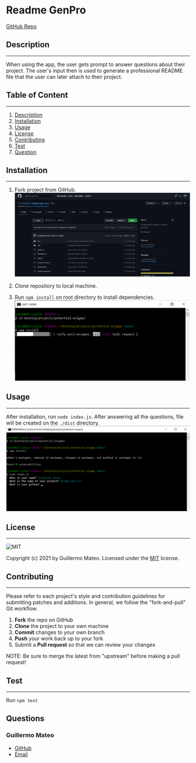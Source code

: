 # Readme GenPro
  
  [GitHub Repo](https://github.com/e1m3m0/readme-gen-pro)

  ## Description
  --------------
    
  When using the app, the user gets prompt to answer questions about their project. The user's input then is used to generate a professional README file that the user can later attach to their project.
   
  ## Table of Content
  -------------------

  1.   [Description](#description)
  2.   [Installation](#installation)
  3.   [Usage](#usage)
  4.   [License](#license)
  5.   [Contributing](#contributing)
  6.   [Test](#test)
  7.   [Question](#questions)
  
  ## Installation
  ---------------

  1. Fork project from GitHub. 
  ![fork](./assets/images/fork.png)

  
  2. Clone repository to local machine. 
  3. Run ```npm install``` on root directory to install dependencies.
  ![install](./assets/images/install.png)

  ## Usage
  --------

  After installation, run ```node index.js```. After answering all the questions, file will be created on the ```./dist``` directory.
  ![use](./assets/images/use.png)

  ## License
  ---------- 
      
  ![MIT](https://img.shields.io/badge/license-MIT-brightgreen)

  Copyright (c) 2021 by Guillermo Mateo. Licensed under the [MIT](https://choosealicense.com/licenses/mit) license.
  
  ## Contributing
  ---------------
    
  Please refer to each project's style and contribution guidelines for submitting patches and additions. In general, we follow the "fork-and-pull" Git workflow.

  1. **Fork** the repo on GitHub
  2. **Clone** the project to your own machine
  3. **Commit** changes to your own branch
  4. **Push** your work back up to your fork
  5. Submit a **Pull request** so that we can review your changes

  NOTE: Be sure to merge the latest from "upstream" before making a pull request!

  ## Test
  -------
  
  Run ```npm test```

  ## Questions

  ### Guillermo Mateo
  *   [GitHub](https://github.com/e1m3m0)
  *   [Email](mailto:gamateo@gmail.com)
